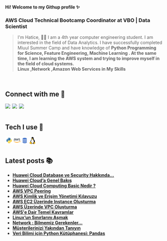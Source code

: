 #### Hi! Welcome to my Githup profile :sparkles:

### AWS Cloud Technical Bootcamp Coordinator at VBO | Data Scientist

> I'm Hatice, 👩‍💻
I am a 4th year computer engineering student. I am interested in the field of Data Analytics. I have successfully completed Miuul Summer Camp and have knowledge of <strong> Python Programming for Science, Feature Engineering, Machine Learning <strong>. At the same time, I am learning the AWS system and trying to improve myself in the field of cloud systems. <br>
<strong> Linux ,Network ,Amazon Web Services </strong> in My Skills
<br />


## Connect with me  :partying_face:

[<img  width="22" src="https://unpkg.com/simple-icons@v4/icons/medium.svg" align="left" />][medium]
[<img  width="22" src="https://unpkg.com/simple-icons@v4/icons/github.svg" align="left" />][github]
[<img  width="22" src="https://unpkg.com/simple-icons@v4/icons/linkedin.svg" align="left" />][linkedin]

<br />
<br /> 

## Tech I use :revolving_hearts:

<img align="left"  src="https://raw.githubusercontent.com/github/explore/80688e429a7d4ef2fca1e82350fe8e3517d3494d/topics/python/python.png" width="25" height="25" />
<img align="left" src="https://raw.githubusercontent.com/github/explore/fbceb94436312b6dacde68d122a5b9c7d11f9524/topics/aws/aws.png" width="25" height="25" />
<img align="left" src="https://raw.githubusercontent.com/github/explore/80688e429a7d4ef2fca1e82350fe8e3517d3494d/topics/sql/sql.png" width="25" height="25" />
<img align="left" src="https://raw.githubusercontent.com/github/explore/80688e429a7d4ef2fca1e82350fe8e3517d3494d/topics/linux/linux.png" width="25" height="25" />

<br />
<br />

## Latest posts :books:

<!-- BLOG-POST-LIST:START -->
- [Huawei Cloud Database ve Security Hakkında…](https://medium.com/@haticedikmen/huawei-cloud-database-ve-security-hakk%C4%B1nda-9a5b3b1b5163)
- [Huawei Cloud’a Genel Bakış](https://medium.com/@haticedikmen/huawei-clouda-genel-bak%C4%B1%C5%9F-15ea1f855b55)
- [Huawei Cloud Computing Basic Nedir ?](https://medium.com/@haticedikmen/huawei-cloud-computing-basic-nedir-580bba77accb)
- [AWS VPC Peering](https://miuul.com/not-defteri/aws-vpc-peering)
- [AWS Kimlik ve Erişim Yönetimi Kılavuzu](https://miuul.com/not-defteri/aws-kimlik-ve-erisim-yonetimi-kilavuzu)
- [AWS EC2 Üzerinde Instance Oluşturma](https://miuul.com/not-defteri/aws-ec2-uzerinde-instance-olusturma)
- [AWS Üzerinde VPC Oluşturma](https://miuul.com/not-defteri/aws-vpc-olusturma)
- [AWS'e Dair Temel Kavramlar](https://miuul.com/not-defteri/awse-dair-temel-kavramlar)
- [Linux’un Sınırlarını Aşmak](https://medium.com/@haticedikmen/linux%C4%B1n-s%C4%B1n%C4%B1rlar%C4%B1n%C4%B1-a%C5%9Fmak-bafad8306020)
- [Network : Bilmemiz Gerekenler…](https://medium.com/@haticedikmen/network-bilmemiz-gerekenler-2fcb01990afd)
- [Müşterilerinizi Yakından Tanıyın](https://medium.com/@haticedikmen/m%C3%BC%C5%9Fterilerinizi-yak%C4%B1ndan-tan%C4%B1y%C4%B1n-d2d4c2063717)
- [Veri Bilimi için Python Kütüphanesi: Pandas](https://medium.com/@haticedikmen/veri-bilimi-i%C3%A7in-python-k%C3%BCt%C3%BCphanesi-pandas-e36deb20def)
<!-- BLOG-POST-LIST:END -->




<br />


[medium]: https://medium.com/@haticedikmen
[github]: https://github.com/haticedikmn
[linkedin]: https://www.linkedin.com/in/haticedikmen/
